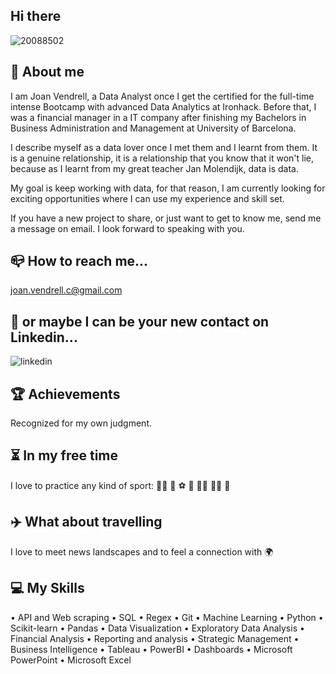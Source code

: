 ## Hi there
![20088502](https://user-images.githubusercontent.com/117674807/217290992-5bd87b30-90e2-40bb-9c58-67b70731a4c4.png)


## :rocket: About me

I am Joan Vendrell, a Data Analyst once I get the certified for the full-time intense Bootcamp with advanced Data Analytics at Ironhack. Before that, I was a financial manager in a IT company after finishing my Bachelors in Business Administration and Management at University of Barcelona.

I describe myself as a data lover once I met them and I learnt from them. It is a genuine relationship, it is a relationship that you know that it won't lie, because as I learnt from my great teacher Jan Molendijk, data is data.
 
My goal is keep working with data, for that reason, I am currently looking for exciting opportunities where I can use my experience and skill set. 

If you have a new project to share, or just want to get to know me, send me a message on email. I look forward to speaking with you.

## :mailbox_closed: How to reach me...

joan.vendrell.c@gmail.com


## :two_men_holding_hands: or maybe I can be your new contact on Linkedin...

![linkedin](http://www.linkedin.com/in/j-vendrell)


## :trophy:  Achievements

Recognized for my own judgment. 


## :hourglass_flowing_sand: In my free time

I love to practice any kind of sport: :biking_man: :basketball:  :soccer: :tennis: :running_man: :weight_lifting_man: :rowboat:


## :airplane: What about travelling

I love to meet news landscapes and to feel a connection with :earth_africa:


## 	:computer: My Skills

•   API and Web scraping
•   SQL
•   Regex
•   Git
•   Machine Learning
•   Python
•   Scikit-learn
•   Pandas
•   Data Visualization
•   Exploratory Data Analysis
•   Financial Analysis
•   Reporting and analysis
•   Strategic Management
•   Business Intelligence
•   Tableau
•   PowerBI
•   Dashboards
•   Microsoft PowerPoint
•   Microsoft Excel


